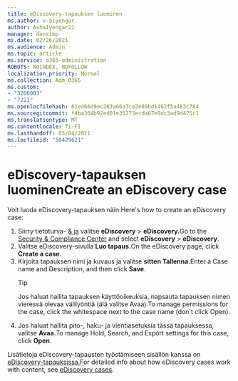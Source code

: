 ```yaml
---
title: eDiscovery-tapauksen luominen
ms.author: v-aiyengar
author: AshaIyengar21
manager: dansimp
ms.date: 02/26/2021
ms.audience: Admin
ms.topic: article
ms.service: o365-administration
ROBOTS: NOINDEX, NOFOLLOW
localization_priority: Normal
ms.collection: Adm_O365
ms.custom:
- "3200003"
- "7221"
ms.openlocfilehash: 61e466d9ec203a66a7ce2e89bd1462f5a483c784
ms.sourcegitcommit: f4ba304b92ed01e35273ecda67e9dc3ad9d475c1
ms.translationtype: MT
ms.contentlocale: fi-FI
ms.lasthandoff: 03/04/2021
ms.locfileid: "50429621"
---
```

# <a name="create-an-ediscovery-case"></a><span data-ttu-id="48a7e-102">eDiscovery-tapauksen luominen</span><span class="sxs-lookup"><span data-stu-id="48a7e-102">Create an eDiscovery case</span></span>

<span data-ttu-id="48a7e-103">Voit luoda eDiscovery-tapauksen näin:</span><span class="sxs-lookup"><span data-stu-id="48a7e-103">Here's how to create an eDiscovery case:</span></span>

1. <span data-ttu-id="48a7e-104">Siirry tietoturva- [& ja](https://go.microsoft.com/fwlink/p/?linkid=2077143) valitse **eDiscovery**  >  **eDiscovery.**</span><span class="sxs-lookup"><span data-stu-id="48a7e-104">Go to the [Security & Compliance Center](https://go.microsoft.com/fwlink/p/?linkid=2077143) and select **eDiscovery** > **eDiscovery**.</span></span>
1. <span data-ttu-id="48a7e-105">Valitse eDiscovery-sivulla **Luo tapaus.**</span><span class="sxs-lookup"><span data-stu-id="48a7e-105">On the eDiscovery page, click **Create a case**.</span></span>
1. <span data-ttu-id="48a7e-106">Kirjoita tapauksen nimi ja kuvaus ja valitse **sitten Tallenna.**</span><span class="sxs-lookup"><span data-stu-id="48a7e-106">Enter a Case name and Description, and then click **Save**.</span></span>
    > [!TIP]
    ><span data-ttu-id="48a7e-107">Jos haluat hallita tapauksen käyttöoikeuksia, napsauta tapauksen nimen vieressä olevaa välilyöntiä (älä valitse Avaa).</span><span class="sxs-lookup"><span data-stu-id="48a7e-107">To manage permissions for the case, click the whitespace next to the case name (don't click Open).</span></span>
1. <span data-ttu-id="48a7e-108">Jos haluat hallita pito-, haku- ja vientiasetuksia tässä tapauksessa, valitse **Avaa.**</span><span class="sxs-lookup"><span data-stu-id="48a7e-108">To manage Hold, Search, and Export settings for this case, click **Open**.</span></span>

<span data-ttu-id="48a7e-109">Lisätietoja eDiscovery-tapausten työstämiseen sisällön kanssa on [eDiscovery-tapauksissa.](https://go.microsoft.com/fwlink/?linkid=2101589)</span><span class="sxs-lookup"><span data-stu-id="48a7e-109">For detailed info about how eDiscovery cases work with content, see [eDiscovery cases](https://go.microsoft.com/fwlink/?linkid=2101589).</span></span>
